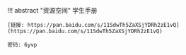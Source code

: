 !!! abstract "资源空间"
    学生手册
    
    [链接: https://pan.baidu.com/s/11SdwTh5ZaXSjYDRh2zE1vQ](https://pan.baidu.com/s/11SdwTh5ZaXSjYDRh2zE1vQ)
        
    密码: 6yvp
